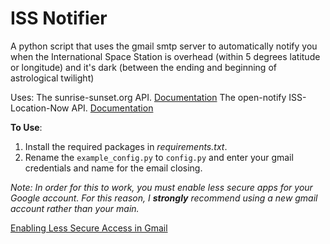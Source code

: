 # ISS Notifier

A python script that uses the gmail smtp server to automatically notify you when the International Space Station is 
overhead (within 5 degrees latitude or longitude) and it's dark (between the ending and beginning of astrological 
twilight)

Uses:
The sunrise-sunset.org API. [Documentation](https://sunrise-sunset.org/api)
The open-notify ISS-Location-Now API. [Documentation](http://open-notify.org/Open-Notify-API/ISS-Location-Now/)

**To Use**: 
1. Install the required packages in *requirements.txt*.
2. Rename the `example_config.py` to `config.py` and enter your gmail credentials and name for the email closing.

*Note: In order for this to work, you must enable less secure apps for your Google account. For this reason, I **strongly** recommend using a new gmail
account rather than your main.*

[Enabling Less Secure Access in Gmail](https://bytexd.com/less-secure-apps-gmail/)